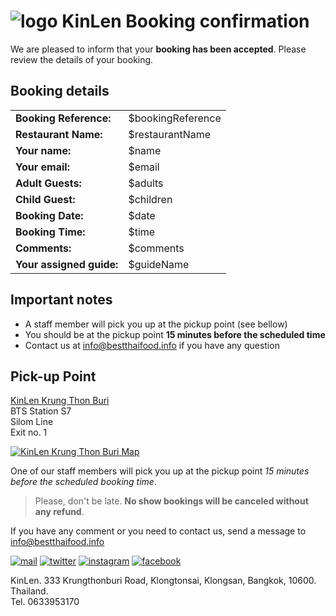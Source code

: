 ![logo]
KinLen Booking confirmation
===========================

We are pleased to inform that your __booking has been accepted__. Please review the details of your booking.

Booking details
---------------

|                          |                   |
|--------------------------|-------------------|
| __Booking Reference:__   | $bookingReference |
| __Restaurant Name:__     | $restaurantName   |
| __Your name:__           | $name             |
| __Your email:__          | $email            |
| __Adult Guests:__        | $adults           |
| __Child Guest:__         | $children         |
| __Booking Date:__        | $date             |
| __Booking Time:__        | $time             |
| __Comments:__            | $comments         |
| __Your assigned guide:__ | $guideName        |

Important notes
---------------

- A staff member will pick you up at the pickup point (see bellow)
- You should be at the pickup point __15 minutes before the scheduled time__
- Contact us at info@bestthaifood.info if you have any question

Pick-up Point
-------------

[KinLen Krung Thon Buri]  
BTS Station S7  
Silom Line  
Exit no. 1

[![KinLen Krung Thon Buri Map]][KinLen Krung Thon Buri]

One of our staff members will pick you up at the pickup point _15 minutes before the scheduled booking time_.

>Please, don't be late. __No show bookings will be canceled without any refund__.

If you have any comment or you need to contact us, send a message to info@bestthaifood.info

[![mail]](mailto:info@bestthaifood.info) [![twitter]](https://twitter.com/kinlen_bkk) [![instagram]](https://instagram.com/kinlen.bkk) [![facebook]](https://facebook.com/kinlen.bkk)

KinLen. 333 Krungthonburi Road, Klongtonsai, Klongsan, Bangkok, 10600. Thailand.  
Tel. 0633953170


[KinLen Krung Thon Buri]: https://www.google.com/maps/place/Kinlen+Krung+Thon+Buri/@13.7212809,100.5021175,19z/data=!4m5!3m4!1s0x30e2994ee0bd4351:0x8834c07c1d9f9cd7!8m2!3d13.7212809!4d100.5026647
[KinLen Krung Thon Buri Map]: https://bestthaifood.info/images/pickup-point-krung-thon-buri.png
[logo]: https://bestthaifood.info/images/newLogo-h100px.png
[mail]: https://bestthaifood.info/images/mail@2x.png
[twitter]: https://bestthaifood.info/images/twitter@2x.png
[instagram]: https://bestthaifood.info/images/instagram@2x.png
[facebook]: https://bestthaifood.info/images/facebook@2x.png
